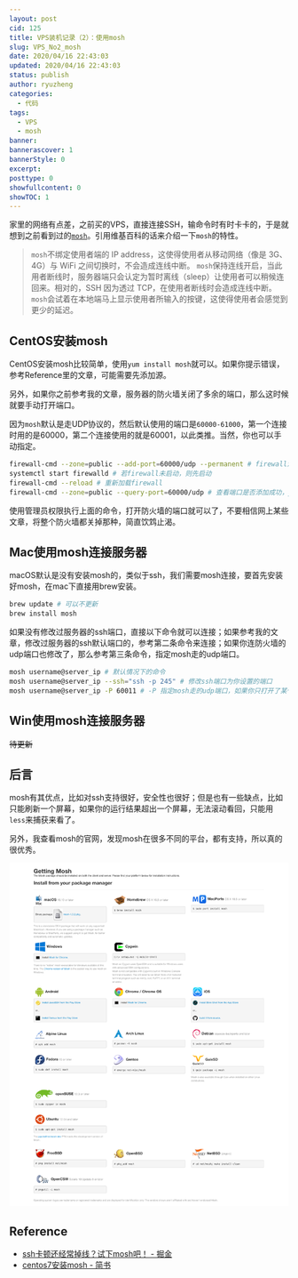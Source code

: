 ```yaml
---
layout: post
cid: 125
title: VPS装机记录（2）：使用mosh
slug: VPS_No2_mosh
date: 2020/04/16 22:43:03
updated: 2020/04/16 22:43:03
status: publish
author: ryuzheng
categories: 
  - 代码
tags: 
  - VPS
  - mosh
banner: 
bannerascover: 1
bannerStyle: 0
excerpt: 
posttype: 0
showfullcontent: 0
showTOC: 1
---
```


家里的网络有点差，之前买的VPS，直接连接SSH，输命令时有时卡卡的，于是就想到之前看到过的[`mosh`](https://mosh.org/)。引用维基百科的话来介绍一下`mosh`的特性。

> `mosh`不绑定使用者端的 IP address，这使得使用者从移动网络（像是 3G、4G）与 WiFi 之间切换时，不会造成连线中断。
> `mosh`保持连线开启，当此用者断线时，服务器端只会认定为暂时离线（sleep）让使用者可以稍候连回来。相对的，SSH 因为透过 TCP，在使用者断线时会造成连线中断。
> `mosh`会试着在本地端马上显示使用者所输入的按键，这使得使用者会感觉到更少的延迟。

## CentOS安装mosh

CentOS安装mosh比较简单，使用`yum install mosh`就可以。如果你提示错误，参考Reference里的文章，可能需要先添加源。

另外，如果你之前参考我的文章，服务器的防火墙关闭了多余的端口，那么这时候就要手动打开端口。

因为`mosh`默认是走UDP协议的，然后默认使用的端口是`60000-61000`，第一个连接时用的是60000，第二个连接使用的就是60001，以此类推。当然，你也可以手动指定。

```bash
firewall-cmd --zone=public --add-port=60000/udp --permanent # firewall添加你选择的ssh端口，--permanent是保存设置，否则下次重启后不生效
systemctl start firewalld # 若firewall未启动，则先启动
firewall-cmd --reload # 重新加载firewall
firewall-cmd --zone=public --query-port=60000/udp # 查看端口是否添加成功，yes表示成功，no表示未添加成功
```

使用管理员权限执行上面的命令，打开防火墙的端口就可以了，不要相信网上某些文章，将整个防火墙都关掉那种，简直饮鸩止渴。

## Mac使用mosh连接服务器

macOS默认是没有安装mosh的，类似于ssh，我们需要mosh连接，要首先安装好mosh，在mac下直接用brew安装。

```bash
brew update # 可以不更新
brew install mosh
```

如果没有修改过服务器的ssh端口，直接以下命令就可以连接；如果参考我的文章，修改过服务器的ssh默认端口的，参考第二条命令来连接；如果你连防火墙的udp端口也修改了，那么参考第三条命令，指定mosh走的udp端口。

```bash
mosh username@server_ip # 默认情况下的命令
mosh username@server_ip --ssh="ssh -p 245" # 修改ssh端口为你设置的端口
mosh username@server_ip -P 60011 # -P 指定mosh走的udp端口，如果你只打开了某个udp端口的话
```

## Win使用mosh连接服务器

~~待更新~~

## 后言

mosh有其优点，比如对ssh支持很好，安全性也很好；但是也有一些缺点，比如只能刷新一个屏幕，如果你的运行结果超出一个屏幕，无法滚动看回，只能用`less`来捕获来看了。

另外，我查看mosh的官网，发现mosh在很多不同的平台，都有支持，所以真的很优秀。

![](./assets/mosh.png)

## Reference

 - [ssh卡顿还经常掉线？试下mosh吧！ - 掘金](https://juejin.im/post/5d654f716fb9a06acf2b6af0)
 - [centos7安装mosh - 简书](https://www.jianshu.com/p/8e9940ac64d4)